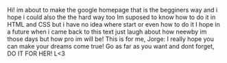 Hi! im about to make the google homepage that is the begginers way and i hope i could also the the hard way too
Im suposed to know how to do it in HTML and CSS but i have no idea where start or even how to do it
I hope in a future when i came back to this text just laugh about how neewby im those days but how pro im will be!
This is for me, Jorge: I really hope you can make your dreams come true! Go as far as you want and dont forget, DO IT FOR HER! L<3